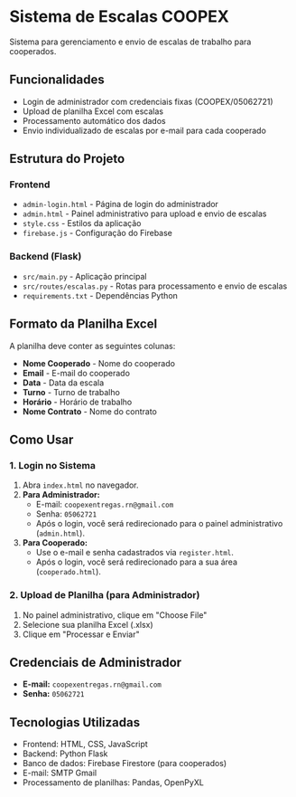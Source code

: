 # Sistema de Escalas COOPEX

Sistema para gerenciamento e envio de escalas de trabalho para cooperados.

## Funcionalidades

- Login de administrador com credenciais fixas (COOPEX/05062721)
- Upload de planilha Excel com escalas
- Processamento automático dos dados
- Envio individualizado de escalas por e-mail para cada cooperado

## Estrutura do Projeto

### Frontend
- `admin-login.html` - Página de login do administrador
- `admin.html` - Painel administrativo para upload e envio de escalas
- `style.css` - Estilos da aplicação
- `firebase.js` - Configuração do Firebase

### Backend (Flask)
- `src/main.py` - Aplicação principal
- `src/routes/escalas.py` - Rotas para processamento e envio de escalas
- `requirements.txt` - Dependências Python

## Formato da Planilha Excel

A planilha deve conter as seguintes colunas:
- **Nome Cooperado** - Nome do cooperado
- **Email** - E-mail do cooperado
- **Data** - Data da escala
- **Turno** - Turno de trabalho
- **Horário** - Horário de trabalho
- **Nome Contrato** - Nome do contrato

## Como Usar

### 1. Login no Sistema

1. Abra `index.html` no navegador.
2. **Para Administrador:**
   - E-mail: `coopexentregas.rn@gmail.com`
   - Senha: `05062721`
   - Após o login, você será redirecionado para o painel administrativo (`admin.html`).
3. **Para Cooperado:**
   - Use o e-mail e senha cadastrados via `register.html`.
   - Após o login, você será redirecionado para a sua área (`cooperado.html`).

### 2. Upload de Planilha (para Administrador)

1. No painel administrativo, clique em "Choose File"
2. Selecione sua planilha Excel (.xlsx)
3. Clique em "Processar e Enviar"

## Credenciais de Administrador

- **E-mail:** `coopexentregas.rn@gmail.com`
- **Senha:** `05062721`

## Tecnologias Utilizadas

- Frontend: HTML, CSS, JavaScript
- Backend: Python Flask
- Banco de dados: Firebase Firestore (para cooperados)
- E-mail: SMTP Gmail
- Processamento de planilhas: Pandas, OpenPyXL

